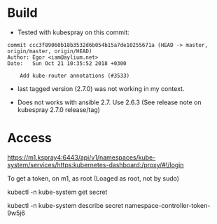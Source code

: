 # Build 

- Tested with kubespray on this commit:

```
commit ccc3f89060b18b3532d6b054b15a7de10255671a (HEAD -> master, origin/master, origin/HEAD)
Author: Egor <iam@aylium.net>
Date:   Sun Oct 21 10:35:52 2018 +0300

    Add kube-router annotations (#3533)
```

- last tagged version (2.7.0) was not working in my context.

- Does not works with ansible 2.7. Use 2.6.3 (See release note on kubespray 2.7.0 release/tag)


# Access

https://m1.kspray4:6443/api/v1/namespaces/kube-system/services/https:kubernetes-dashboard:/proxy/#!/login

To get a token, on m1, as root (Loaged as root, not by sudo)

kubectl -n kube-system get secret

kubectl -n kube-system describe secret namespace-controller-token-9w5j6

